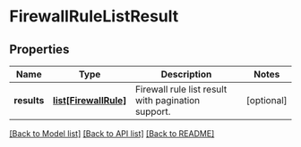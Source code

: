 # FirewallRuleListResult

## Properties
Name | Type | Description | Notes
------------ | ------------- | ------------- | -------------
**results** | [**list[FirewallRule]**](FirewallRule.md) | Firewall rule list result with pagination support. | [optional] 

[[Back to Model list]](../README.md#documentation-for-models) [[Back to API list]](../README.md#documentation-for-api-endpoints) [[Back to README]](../README.md)

